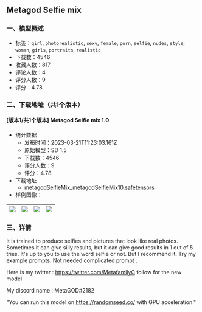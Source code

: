 ## Metagod Selfie mix
### 一、模型概述

- 标签：`girl`, `photorealistic`, `sexy`, `female`, `porn`, `selfie`, `nudes`, `style`, `woman`, `girls`, `portraits`, `realistic`
- 下载数：4546
- 收藏人数：817
- 评论人数：4
- 评分人数：9
- 评分：4.78

### 二、下载地址（共1个版本）

#### [版本1/共1个版本] Metagod Selfie mix 1.0

- 统计数据
  - 发布时间：2023-03-21T11:23:03.161Z
  - 原始模型：SD 1.5
  - 下载数：4546
  - 评分人数：9
  - 评分：4.78
- 下载地址
  - [metagodSelfieMix_metagodSelfieMix10.safetensors](https://civitai.com/api/download/models/26354)
- 样例图像：

| <img src="https://image.civitai.com/xG1nkqKTMzGDvpLrqFT7WA/310a1e92-2f6c-4c22-dad0-d3082936e500/width=450/290176.jpeg" /> | <img src="https://image.civitai.com/xG1nkqKTMzGDvpLrqFT7WA/f4c65987-5394-4ff2-3c01-9a0c2f72e100/width=450/290195.jpeg" /> | <img src="https://image.civitai.com/xG1nkqKTMzGDvpLrqFT7WA/3647553e-c633-48f1-abe6-d53dbc0ab600/width=450/290194.jpeg" /> | <img src="https://image.civitai.com/xG1nkqKTMzGDvpLrqFT7WA/b0a960b5-a334-47fe-73da-a49a3e431a00/width=450/290193.jpeg" /> |
| ---- | ---- | ---- | ---- |


### 三、详情
<p>It is trained to produce selfies and pictures that look like real photos. Sometimes it can give silly results, but it can give good results in 1 out of 5 tries. It's up to you to use the word selfie or not. But I recommend it. Try my example prompts. Not needed complicated prompt .</p><p></p><p>Here is my twitter : <a target="_blank" rel="ugc" href="https://twitter.com/MetafamilyC">https://twitter.com/MetafamilyC</a> follow for the new model</p><p>My discord name : MetaGOD#2182</p><p></p><p>"You can run this model on <a target="_blank" rel="ugc" href="https://randomseed.co/">https://randomseed.co/</a> with GPU acceleration."</p>